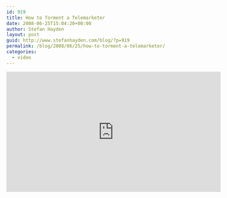 ```yaml
---
id: 919
title: How to Torment a Telemarketer
date: 2008-06-25T15:04:20+00:00
author: Stefan Hayden
layout: post
guid: http://www.stefanhayden.com/blog/?p=919
permalink: /blog/2008/06/25/how-to-torment-a-telemarketer/
categories:
  - video
---
```

<iframe width="560" height="315" src="https://www.youtube.com/embed/Oh4EPcOpSy8" title="YouTube video player" frameborder="0" allow="accelerometer; autoplay; clipboard-write; encrypted-media; gyroscope; picture-in-picture" allowfullscreen></iframe>